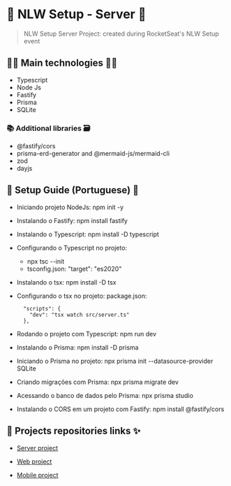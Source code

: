 # 🚀 NLW Setup - Server 🚀

> NLW Setup Server Project: created during RocketSeat's NLW Setup event

## 👨‍💻 Main technologies 👩‍💻

- Typescript
- Node Js
- Fastify
- Prisma
- SQLite

### 📚 Additional libraries 🗃️

- @fastify/cors
- prisma-erd-generator and @mermaid-js/mermaid-cli
- zod
- dayjs

## 📃 Setup Guide (Portuguese) 📖

- Iniciando projeto NodeJs: npm init -y

- Instalando o Fastify: npm install fastify

- Instalando o Typescript: npm install -D typescript

- Configurando o Typescript no projeto:

  - npx tsc --init
  - tsconfig.json: "target": "es2020"

- Instalando o tsx: npm install -D tsx

- Configurando o tsx no projeto: package.json:

        "scripts": {
          "dev": "tsx watch src/server.ts"
        },

- Rodando o projeto com Typescript: npm run dev

- Instalando o Prisma: npm install -D prisma

- Iniciando o Prisma no projeto: npx prisma init --datasource-provider SQLite

- Criando migrações com Prisma: npx prisma migrate dev

- Acessando o banco de dados pelo Prisma: npx prisma studio

- Instalando o CORS em um projeto com Fastify: npm install @fastify/cors

## 🔗 Projects repositories links ✨

- [Server project](server)

- [Web project](web)

- [Mobile project](mobile)
